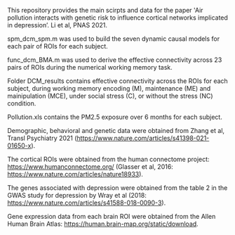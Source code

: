 This repository provides the main scirpts and data for the paper 'Air pollution interacts with genetic risk to influence cortical networks implicated in depression’. Li et al, PNAS 2021.

spm_dcm_spm.m was used to build the seven dynamic causal models for each pair of ROIs for each subject.

func_dcm_BMA.m was used to derive the effective connectivity across 23 pairs of ROIs during the numerical working memory task.

Folder DCM_results contains effective connectivity across the ROIs for each subject, during working memory encoding (M), maintenance (ME) and mainipulation (MCE), under social stress (C), or without the stress (NC) condition.

Pollution.xls contains the PM2.5 exposure over 6 months for each subject.

Demographic, behavioral and genetic data were obtained from Zhang et al, Transl Psychiatry 2021 (https://www.nature.com/articles/s41398-021-01650-x).

The cortical ROIs were obtained from the human connectome project: https://www.humanconnectome.org/ (Glasser et al, 2016: https://www.nature.com/articles/nature18933).

The genes associated with depression were obtained from the table 2 in the GWAS study for depression by Wray et al (2018: https://www.nature.com/articles/s41588-018-0090-3).

Gene expression data from each brain ROI were obtained from the Allen Human Brain Atlas: https://human.brain-map.org/static/download.

